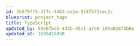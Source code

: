 ```yaml
---
id: 5b579ff5-3f7c-4463-ba1e-8f47572cec2c
blueprint: project_tags
title: TypeScript
updated_by: 59e67be5-435b-45c1-a7e6-1d9a02873b6e
updated_at: 1695416850
---
```

